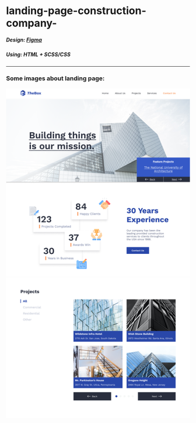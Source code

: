 # landing-page-construction-company-
##### Design: [Figma]
##### Using: HTML + SCSS/CSS

---

### Some images about landing page:
<img src="./preview/Navbar.png" />
<img src="./preview/Hero.png" />
<img src="./preview/Stats.png" />
<img src="./preview/Projects.png" />

[Figma]: https://www.figma.com/file/u0q420w95CeEvdiI5EHX3s/Responsive%2FComponents-Landing-Page---Construction-Company-(Community)
